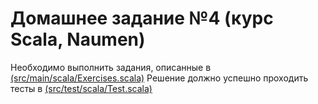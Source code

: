 # Домашнее задание №4 (курс Scala, Naumen)

Необходимо выполнить задания, описанные в <a href='https://github.com/naumen-student/-naumen.scala.course.2024.autumn/tree/master/homeworks/homework_4/src/main/scala'>(src/main/scala/Exercises.scala)</a>
Решение должно успешно проходить тесты в <a href='https://github.com/naumen-student/-naumen.scala.course.2024.autumn/tree/master/homeworks/homework_4/src/test/scala'>(src/test/scala/Test.scala)</a> 

